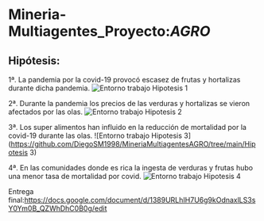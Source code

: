 # Mineria-Multiagentes_Proyecto:_AGRO_

## Hipótesis:

  1ª. La pandemia por la covid-19 provocó escasez de frutas y hortalizas durante dicha pandemia.
  ![Entorno trabajo Hipotesis 1](https://github.com/DiegoSM1998/MineriaMultiagentesAGRO/tree/main/Hipotesis1)

  2ª. Durante la pandemia los precios de las verduras y hortalizas se vieron afectados por las olas.
  ![Entorno trabajo Hipotesis 2](https://github.com/DiegoSM1998/MineriaMultiagentesAGRO/tree/main/Hipotesis%202)

  3ª. Los super alimentos han influido en la reducción de mortalidad por la covid-19 durante las olas.
  ![Entorno trabajo Hipotesis 3](https://github.com/DiegoSM1998/MineriaMultiagentesAGRO/tree/main/Hipotesis 3)

  4ª. En las comunidades donde es rica la ingesta de verduras y frutas hubo una menor tasa de mortalidad por covid. 
  ![Entorno trabajo Hipotesis 4](https://github.com/DiegoSM1998/MineriaMultiagentesAGRO/tree/main/Hipotesis4)
  
  
  Entrega final:https://docs.google.com/document/d/1389URLhIH7U6g9kOdnaxlLS3sY0Ym0B_QZWhDhC0B0g/edit

